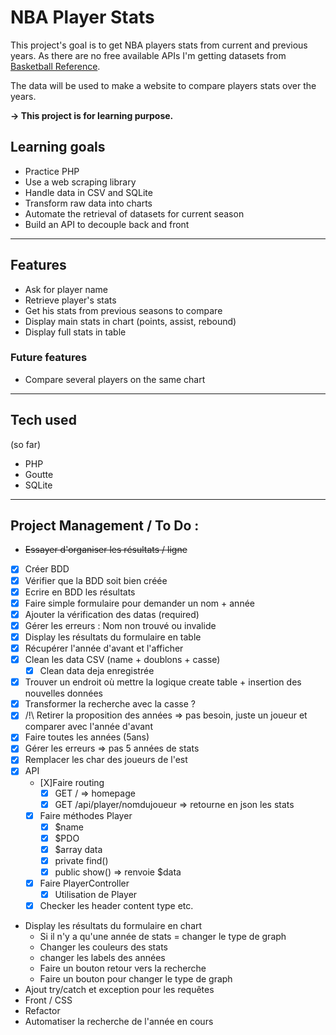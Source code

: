 # NBA Player Stats
This project's goal is to get NBA players stats from current and previous years.
As there are no free available APIs I'm getting datasets from [Basketball Reference](https://www.basketball-reference.com).

The data will be used to make a website to compare players stats over the years. 

**-> This project is for learning purpose.**

## Learning goals
* Practice PHP
* Use a web scraping library
* Handle data in CSV and SQLite
* Transform raw data into charts
* Automate the retrieval of datasets for current season
* Build an API to decouple back and front

***
## Features
* Ask for player name
* Retrieve player's stats
* Get his stats from previous seasons to compare
* Display main stats in chart (points, assist, rebound)
* Display full stats in table

### Future features
* Compare several players on the same chart

***
## Tech used
(so far)
* PHP 
* Goutte
* SQLite

***
## Project Management / To Do :
* ~~Essayer d'organiser les résultats / ligne~~ 
* [X] Créer BDD
* [X] Vérifier que la BDD soit bien créée
* [X] Ecrire en BDD les résultats
* [X] Faire simple formulaire pour demander un nom + année
* [X] Ajouter la vérification des datas (required)
* [X] Gérer les erreurs : Nom non trouvé ou invalide
* [X] Display les résultats du formulaire en table
* [X] Récupérer l'année d'avant et l'afficher
* [X] Clean les data CSV (name + doublons + casse)
  * [X] Clean data deja enregistrée
* [X] Trouver un endroit où mettre la logique create table + insertion des nouvelles données
* [X] Transformer la recherche avec la casse ?
* [X] /!\ Retirer la proposition des années => pas besoin, juste un joueur et comparer avec l'année d'avant
* [X] Faire toutes les années (5ans)
* [X] Gérer les erreurs => pas 5 années de stats
* [X] Remplacer les char des joueurs de l'est
* [X] API
  * [X]Faire routing
    * [X] GET / => homepage
    * [X] GET /api/player/nomdujoueur => retourne en json les stats 
  * [X] Faire méthodes Player
    * [X] $name
    * [X] $PDO
    * [X] $array data
    * [X] private find()
    * [X] public show() => renvoie $data
  * [X] Faire PlayerController
    * [X] Utilisation de Player
  * [X] Checker les header content type etc.  
* Display les résultats du formulaire en chart
  * Si il n'y a qu'une année de stats = changer le type de graph
  * Changer les couleurs des stats
  * changer les labels des années
  * Faire un bouton retour vers la recherche
  * Faire un bouton pour changer le type de graph
* Ajout try/catch et exception pour les requêtes
* Front / CSS 
* Refactor
* Automatiser la recherche de l'année en cours






